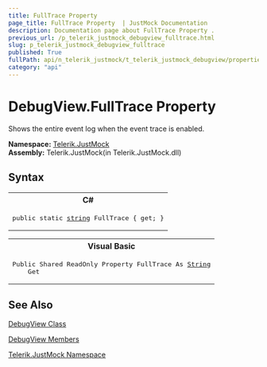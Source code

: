 ```yaml
---
title: FullTrace Property 
page_title: FullTrace Property  | JustMock Documentation
description: Documentation page about FullTrace Property .
previous_url: /p_telerik_justmock_debugview_fulltrace.html
slug: p_telerik_justmock_debugview_fulltrace
published: True
fullPath: api/n_telerik_justmock/t_telerik_justmock_debugview/properties_t_telerik_justmock_debugview/p_telerik_justmock_debugview_fulltrace
category: "api"
---
```


# DebugView.FullTrace Property



Shows the entire event log when the event trace is enabled.


 **Namespace:**  [Telerik.JustMock](n_telerik_justmock) <br> **Assembly:** Telerik.JustMock(in Telerik.JustMock.dll)
## Syntax


<div id="syntaxCodeBlocks" class="code"><span codeLanguage="CSharp"><table><tr><th>C#</th></tr><tr><td><pre xml:space="preserve"><span class="keyword">public</span> <span class="keyword">static</span> <a href="https://msdn2.microsoft.com/en-us/library/s1wwdcbf" target="_blank">string</a> <span class="identifier">FullTrace</span> { <span class="keyword">get</span>; }</pre></td></tr></table></span><span codeLanguage="VisualBasicDeclaration"><table><tr><th>Visual Basic</th></tr><tr><td><pre xml:space="preserve"><span class="keyword">Public</span> <span class="keyword">Shared</span> <span class="keyword">ReadOnly</span> <span class="keyword">Property</span> <span class="identifier">FullTrace</span> <span class="keyword">As</span> <a href="https://msdn2.microsoft.com/en-us/library/s1wwdcbf" target="_blank">String</a>
	<span class="keyword">Get</span></pre></td></tr></table></span></div>


## See Also



 [DebugView Class](t_telerik_justmock_debugview) 

 [DebugView Members](allmembers_t_telerik_justmock_debugview) 

 [Telerik.JustMock Namespace](n_telerik_justmock) 




